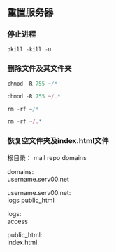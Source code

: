 ## 重置服务器
### 停止进程
```js
pkill -kill -u 
```
### 删除文件及其文件夹
```js
chmod -R 755 ~/* 
```
```js
chmod -R 755 ~/.* 
```
```js
rm -rf ~/* 
```
```js
rm -rf ~/.* 
```
### 恢复空文件夹及index.html文件
根目录：
mail  repo  domains

domains:  
username.serv00.net

username.serv00.net:  
logs  public_html

logs:  
access

public_html:  
index.html
